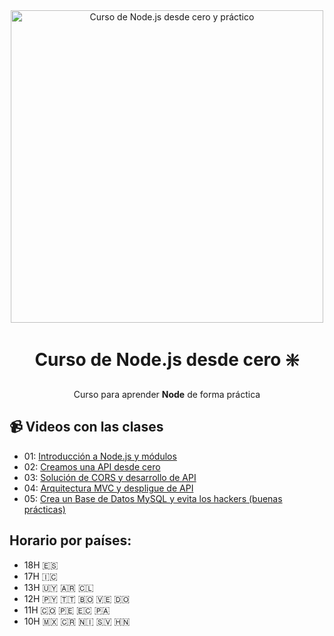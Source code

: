 <div align="center">

<img alt="Curso de Node.js desde cero y práctico" src="https://github-production-user-asset-6210df.s3.amazonaws.com/1561955/254806429-8ff74316-d49e-4358-8b1e-07d7b5a64ed4.jpeg" width="500">

# Curso de Node.js desde cero ❇️

Curso para aprender **Node** de forma práctica
</div>

## 📹 Videos con las clases

- 01: [Introducción a Node.js y módulos](https://www.youtube.com/watch?v=yB4n_K7dZV8)
- 02: [Creamos una API desde cero](https://www.youtube.com/watch?v=YmZE1HXjpd4)
- 03: [Solución de CORS y desarrollo de API](https://www.youtube.com/watch?v=-9d3KhCqOtU)
- 04: [Arquitectura MVC y despligue de API](https://www.youtube.com/watch?v=ev3Yxva4wI4)
- 05: [Crea un Base de Datos MySQL y evita los hackers (buenas prácticas)](https://www.youtube.com/watch?v=eCWNQfzuuso&list=RDCMUC3aj05GEEyzdOqYM5FLSFeg&index=3)

## Horario por países:

- 18H 🇪🇸
- 17H 🇮🇨
- 13H 🇺🇾 🇦🇷 🇨🇱
- 12H 🇵🇾 🇹🇹 🇧🇴 🇻🇪 🇩🇴
- 11H 🇨🇴 🇵🇪 🇪🇨 🇵🇦
- 10H 🇲🇽 🇨🇷 🇳🇮 🇸🇻 🇭🇳